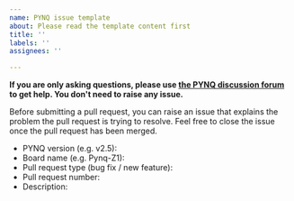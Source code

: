 ```yaml
---
name: PYNQ issue template
about: Please read the template content first
title: ''
labels: ''
assignees: ''

---
```


**If you are only asking questions, please use [the PYNQ discussion forum](https://discuss.pynq.io/) to get help. You don't need to raise any issue.**

Before submitting a pull request, you can raise an issue that explains the problem the pull request is trying to resolve. Feel free to close the issue once the pull request has been merged.

* PYNQ version (e.g. v2.5):
* Board name (e.g. Pynq-Z1):
* Pull request type (bug fix / new feature):
* Pull request number:
* Description:

